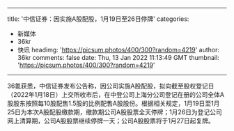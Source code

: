 
---
title: '中信证券：因实施A股配股，1月19日至26日停牌'
categories: 
 - 新媒体
 - 36kr
 - 快讯
headimg: 'https://picsum.photos/400/300?random=4219'
author: 36kr
comments: false
date: Thu, 13 Jan 2022 11:13:49 GMT
thumbnail: 'https://picsum.photos/400/300?random=4219'
---

<div>   
36氪获悉，中信证券发布公告称，因公司实施A股配股，拟向截至股权登记日（2022年1月18日）上交所收市后，在中登公司上海分公司登记在册的公司全体A股股东按照每10股配售1.5股的比例配售A股股份。根据相关规定，1月19日至1月25日为本次A股配股缴款期，缴款期公司A股股票全天停牌；1月26日为登记公司网上清算期，公司A股股票继续停牌一天；公司A股股票将于1月27日起复牌。  
</div>
            